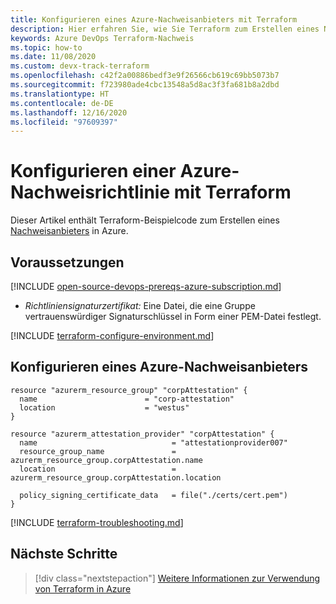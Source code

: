 ```yaml
---
title: Konfigurieren eines Azure-Nachweisanbieters mit Terraform
description: Hier erfahren Sie, wie Sie Terraform zum Erstellen eines Nachweisanbieters in Azure verwenden.
keywords: Azure DevOps Terraform-Nachweis
ms.topic: how-to
ms.date: 11/08/2020
ms.custom: devx-track-terraform
ms.openlocfilehash: c42f2a00886bedf3e9f26566cb619c69bb5073b7
ms.sourcegitcommit: f723980ade4cbc13548a5d8ac3f3fa681b8a2dbd
ms.translationtype: HT
ms.contentlocale: de-DE
ms.lasthandoff: 12/16/2020
ms.locfileid: "97609397"
---
```

# <a name="configure-an-azure-attestation-policy-using-terraform"></a>Konfigurieren einer Azure-Nachweisrichtlinie mit Terraform

Dieser Artikel enthält Terraform-Beispielcode zum Erstellen eines [Nachweisanbieters](https://docs.microsoft.com/azure/attestation/overview) in Azure.

## <a name="prerequisites"></a>Voraussetzungen

[!INCLUDE [open-source-devops-prereqs-azure-subscription.md](../includes/open-source-devops-prereqs-azure-subscription.md)]
- *Richtliniensignaturzertifikat:* Eine Datei, die eine Gruppe vertrauenswürdiger Signaturschlüssel in Form einer PEM-Datei festlegt.

[!INCLUDE [terraform-configure-environment.md](includes/terraform-configure-environment.md)]

## <a name="configure-an-azure-attestation-provider"></a>Konfigurieren eines Azure-Nachweisanbieters

```hcl
resource "azurerm_resource_group" "corpAttestation" {
  name                        = "corp-attestation"
  location                    = "westus"
}

resource "azurerm_attestation_provider" "corpAttestation" {
  name                              = "attestationprovider007"
  resource_group_name               = azurerm_resource_group.corpAttestation.name
  location                          = azurerm_resource_group.corpAttestation.location

  policy_signing_certificate_data   = file("./certs/cert.pem")
}
```

[!INCLUDE [terraform-troubleshooting.md](includes/terraform-troubleshooting.md)]

## <a name="next-steps"></a>Nächste Schritte

> [!div class="nextstepaction"] 
> [Weitere Informationen zur Verwendung von Terraform in Azure](/azure/terraform)
